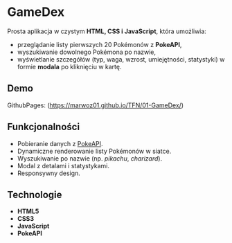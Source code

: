 # GameDex

Prosta aplikacja w czystym **HTML, CSS i JavaScript**, która umożliwia:
- przeglądanie listy pierwszych 20 Pokémonów z **PokeAPI**,
- wyszukiwanie dowolnego Pokémona po nazwie,
- wyświetlanie szczegółów (typ, waga, wzrost, umiejętności, statystyki) w formie **modala** po kliknięciu w kartę.

## Demo
GithubPages: (https://marwoz01.github.io/TFN/01-GameDex/)

## Funkcjonalności
- Pobieranie danych z [PokeAPI](https://pokeapi.co/).  
- Dynamiczne renderowanie listy Pokémonów w siatce.  
- Wyszukiwanie po nazwie (np. *pikachu*, *charizard*).  
- Modal z detalami i statystykami.  
- Responsywny design.  

## Technologie
- **HTML5**
- **CSS3**
- **JavaScript**
- **PokeAPI**

